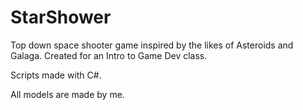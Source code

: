 # StarShower
Top down space shooter game inspired by the likes of Asteroids and Galaga. Created for an Intro to Game Dev class.

Scripts made with C#.

All models are made by me. 
